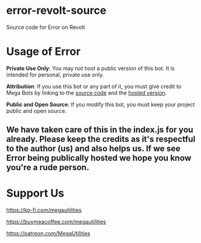 # error-revolt-source
Source code for Error on Revolt

# Usage of Error
**Private Use Only**: You may not host a public version of this bot. It is intended for personal, private use only.

**Attribution**: If you use this bot or any part of it, you must give credit to Mega Bots by linking to the [source code](https://github.com/mu-mega-bots/error-revolt-source/tree/main) and the [hosted version](https://app.revolt.chat/bot/01J83YX2FBJMJZ4QW0MXSF1H33).

 **Public and Open Source**: If you modify this bot, you must keep your project public and open source.
## We have taken care of this in the index.js for you already. Please keep the credits as it's respectful to the author (us) and also helps us. If we see Error being publically hosted we hope you know you're a rude person.

# Support Us
https://ko-fi.com/megautilities

https://buymeacoffee.com/megautilities

https://patreon.com/MegaUtilities
